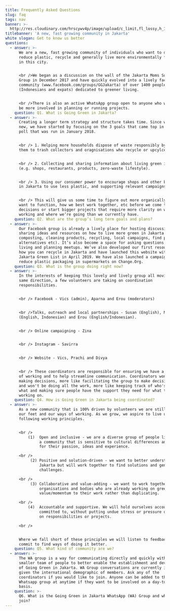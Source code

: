 ```yaml
---
title: Frequently Asked Questions
slug: faq
tags: nav
banner: >-
  http://res.cloudinary.com/hrscywv4p/image/upload/c_limit,fl_lossy,h_1500,w_2000,f_auto,q_auto/v1/1378019/kilarov-zaneit-634702-unsplash_zfrfwx.jpg
titlebanner: 'A new, fast growing community in Jakarta'
white slogan: Get to know us better
questions:
  - answer: >-
      We are a new, fast growing community of individuals who want to do more to
      reduce plastic, recycle and generally live more environmentally friendly
      in this city.


      <br />We began as a discussion on the wall of the Jakarta Moms Support
      Group in December 2017 and have quickly evolved into a lively facebook
      community (www.facebook.com/groups/GGJakarta) of over 1400 people
      (Indonesians and expats) dedicated to greener living.


      <br />There is also an active WhatsApp group open to anyone who wants to
      be more involved in planning or running projects.
    question: Q1. What is Going Green in Jakarta?
  - answer: >-
      Creating a longer term strategy and structure takes time. Since we’re so
      new, we have started by focusing on the 3 goals that came top in our FB
      poll that was run in January 2018.


      <br /> 1. Helping more households dispose of waste responsibly by linking
      them to trash collectors and oragnisations who recycle or upcylce.


      <br /> 2. Collecting and sharing information about living green in Jakarta
      (e.g. shops, restaurants, products, zero-waste lifestyle).


      <br /> 3. Using our consumer power to encourage shops and other businesses
      in Jakarta to use less plastic, and supporting relevant campaigns. 


      <br /> This will give us some time to figure out more organically how we
      want to function, how we best work together, etc before we come to any big
      decisions or start bigger projects that require more clarity on ways of
      working and where we’re going than we currently have.
    question: Q2. What are the group’s long term goals and plans?
  - answer: >-
      Our Facebook group is already a lively place for hosting discussion and
      sharing ideas and resources on how to live more green in Jakarta (e.g.
      composting, cleaning products, recycling, local campaigns, find plastic
      alternatives etc). It’s also become a space for asking questions on green
      living and planning meetups. We’ve also developed our first resources on
      how you can recycle in Jakarta and have launched this website with the
      Jakarta Green List in April 2019. We have also launched a campaign to
      reduce plastic packaging in supermarkets on Change.Org.
    question: Q3. What is the group doing right now?
  - answer: >-
      In the interests of keeping this lovely and lively group all moving in the
      same direction, a few volunteers are taking on coordination
      responsibilities. 


      <br /> Facebook - Vics (admin), Aparna and Erou (moderators)


      <br />Talks, outreach and local partnerships - Susan (English), Malini
      (English, Indonesian) and Erou (English/Indonesian).


      <br /> Online campaigning - Zina


      <br /> Instagram - Savirra


      <br /> Website - Vics, Prachi and Divya


      <br /> These coordinators are responsible for ensuring we have a clear way
      of working and to help streamline communication. Coordinators won't be
      making decisions, more like facilitating the group to make decisions...
      and won't be doing all the work, more like keeping track of who's doing
      what and making sure people have the support they need for what they're
      working on.
    question: Q4. How is Going Green in Jakarta being coordinated?
  - answer: >-
      As a new community that is 100% driven by volunteers we are still finding
      our feet and our ways of working. As we grow, we aspire to live up to the
      following working principles. 


      <br />
          (1)  Open and inclusive - we are a diverse group of people living in Jakarta. We seek to create 
               a community that is sensitive to cultural differences and where all members are valued 
               for their passion, ideas and experience.

      <br />
           (2) Positive and solution-driven - we want to better understand the barriers to going green in 
               Jakarta but will work together to find solutions and generate new ideas to overcome 
               challenges.

      <br />
           (3) Collaborative and value-adding - we want to work together with established local 
               organisations and bodies who are already working on green issues and add 
               value/momentum to their work rather than duplicating.

      <br />
          (4)  Accountable and supportive. We will hold ourselves accountable to what we have 
               committed to, without putting undue stress or pressure on people who volunteer to take 
               on responsibilities or projects.

      <br />


      Where we fall short of these principles we will listen to feedback and
      commit to find ways of doing it better.
    question: Q5. What kind of community are we?
  - answer: >-
      The WA group is a way for communicating directly and quickly with a
      smaller team of people to better enable the establishment and development
      of Going Green in Jakarta. WA Group conversations are currently in English
      given the international demographic of members. Ask any of the
      coordinators if you would like to join. Anyone can be added to the
      Whatsapp group at anytime if they want to be involved on a day-to-day
      basis. 
    question: >-
      Q6. What is the Going Green in Jakarta WhatsApp (WA) Group and who can
      join?
---
```


